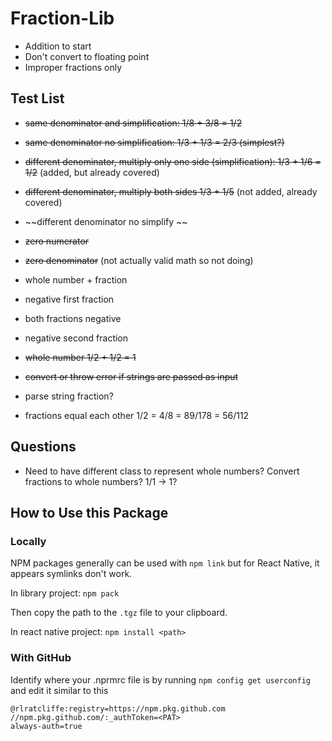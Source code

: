# Fraction-Lib

- Addition to start
- Don't convert to floating point
- Improper fractions only

## Test List 
- ~~same denominator and simplification: 1/8 + 3/8 = 1/2~~
- ~~same denominator no simplification: 1/3 + 1/3 = 2/3 (simplest?)~~
- ~~different denominator, multiply only one side (simplification): 1/3 + 1/6 = 1/2~~ (added, but already covered)
- ~~different denominator, multiply both sides 1/3 + 1/5~~ (not added, already covered)
- ~~different denominator no simplify ~~
- ~~zero numerator~~
- ~~zero denominator~~ (not actually valid math so not doing)
- whole number + fraction
- negative first fraction
- both fractions negative
- negative second fraction
- ~~whole number 1/2 + 1/2 = 1~~
- ~~convert or throw error if strings are passed as input~~

- parse string fraction?
- fractions equal each other 1/2 = 4/8 = 89/178 = 56/112

## Questions
- Need to have different class to represent whole numbers? Convert fractions to whole numbers? 1/1 -> 1?

## How to Use this Package

### Locally
NPM packages generally can be used with `npm link` but for React Native, it appears symlinks don't work.

In library project:
`npm pack`

Then copy the path to the `.tgz` file to your clipboard.

In react native project:
`npm install <path>`

### With GitHub
Identify where your .nprmrc file is by running `npm config get userconfig` and edit it similar to this 

```
@rlratcliffe:registry=https://npm.pkg.github.com
//npm.pkg.github.com/:_authToken=<PAT>
always-auth=true

```